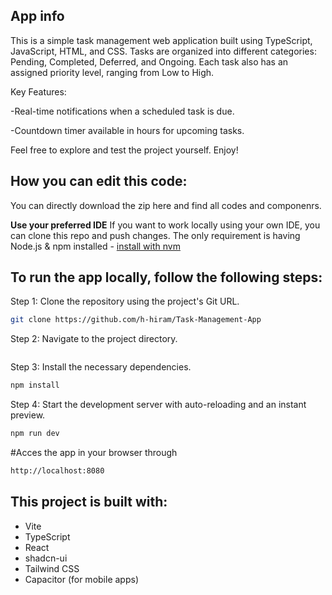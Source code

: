 ## App info
This is a simple task management web application built using TypeScript, JavaScript, HTML, and CSS.
Tasks are organized into different categories: Pending, Completed, Deferred, and Ongoing. Each task also has an assigned priority level, ranging from Low to High.

Key Features:

-Real-time notifications when a scheduled task is due.

-Countdown timer available in hours for upcoming tasks.

Feel free to explore and test the project yourself. Enjoy!
## How you can edit this code:
You can directly download the zip here and find all codes and componenrs.

**Use your preferred IDE**
If you want to work locally using your own IDE, you can clone this repo and push changes.
The only requirement is having Node.js & npm installed - [install with nvm](https://github.com/nvm-sh/nvm#installing-and-updating)

## To run the app locally, follow the following steps:

Step 1: Clone the repository using the project's Git URL.

```bash
git clone https://github.com/h-hiram/Task-Management-App
```

Step 2: Navigate to the project directory.

```bashcd Task-Management-App
```

Step 3: Install the necessary dependencies.

```bash 
npm install
```

Step 4: Start the development server with auto-reloading and an instant preview.

```bash
npm run dev
```

#Acces the app in your browser through

```bash
http://localhost:8080
```

## This project is built with:

- Vite
- TypeScript
- React
- shadcn-ui
- Tailwind CSS
- Capacitor (for mobile apps)

